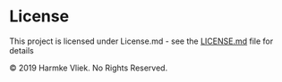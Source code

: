 # License
This project is licensed under License.md - see the [LICENSE.md](add-license-1/LICENSE.md) file for details




© 2019 Harmke Vliek. No Rights Reserved.
